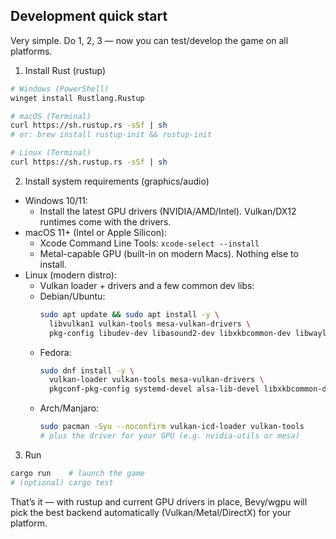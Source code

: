 ## Development quick start

Very simple. Do 1, 2, 3 — now you can test/develop the game on all platforms.

1) Install Rust (rustup)

```bash
# Windows (PowerShell)
winget install Rustlang.Rustup

# macOS (Terminal)
curl https://sh.rustup.rs -sSf | sh
# or: brew install rustup-init && rustup-init

# Linux (Terminal)
curl https://sh.rustup.rs -sSf | sh
```

2) Install system requirements (graphics/audio)

- Windows 10/11: 
  - Install the latest GPU drivers (NVIDIA/AMD/Intel). Vulkan/DX12 runtimes come with the drivers.
- macOS 11+ (Intel or Apple Silicon): 
  - Xcode Command Line Tools: `xcode-select --install`
  - Metal-capable GPU (built-in on modern Macs). Nothing else to install.
- Linux (modern distro):
  - Vulkan loader + drivers and a few common dev libs:
  - Debian/Ubuntu:
    ```bash
    sudo apt update && sudo apt install -y \
      libvulkan1 vulkan-tools mesa-vulkan-drivers \
      pkg-config libudev-dev libasound2-dev libxkbcommon-dev libwayland-dev
    ```
  - Fedora:
    ```bash
    sudo dnf install -y \
      vulkan-loader vulkan-tools mesa-vulkan-drivers \
      pkgconf-pkg-config systemd-devel alsa-lib-devel libxkbcommon-devel wayland-devel
    ```
  - Arch/Manjaro:
    ```bash
    sudo pacman -Syu --noconfirm vulkan-icd-loader vulkan-tools 
    # plus the driver for your GPU (e.g. nvidia-utils or mesa)
    ```

3) Run

```bash
cargo run    # launch the game
# (optional) cargo test
```

That’s it — with rustup and current GPU drivers in place, Bevy/wgpu will pick the best backend automatically (Vulkan/Metal/DirectX) for your platform.



